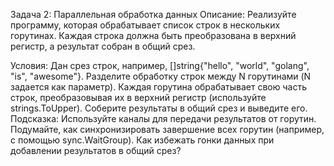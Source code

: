 Задача 2: Параллельная обработка данных
Описание: Реализуйте программу, которая обрабатывает список строк в нескольких горутинах. 
Каждая строка должна быть преобразована в верхний регистр, а результат собран в общий срез.

Условия:
Дан срез строк, например, []string{"hello", "world", "golang", "is", "awesome"}.
Разделите обработку строк между N горутинами (N задается как параметр).
Каждая горутина обрабатывает свою часть строк, преобразовывая их в верхний регистр (используйте strings.ToUpper).
Соберите результаты в общий срез и выведите его.
Подсказка:
Используйте каналы для передачи результатов от горутин.
Подумайте, как синхронизировать завершение всех горутин (например, с помощью sync.WaitGroup).
Как избежать гонки данных при добавлении результатов в общий срез?